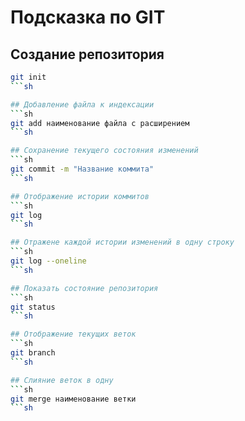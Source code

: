 # Подсказка по GIT

## Создание репозитория
```sh
git init
```sh

## Добавление файла к индексации
```sh
git add наименование файла с расширением
```sh

## Сохранение текущего состояния изменений
```sh
git commit -m "Название коммита"
```sh

## Отображение истории коммитов
```sh
git log
```sh

## Отражене каждой истории изменений в одну строку
```sh
git log --oneline
```sh

## Показать состояние репозитория
```sh
git status
```sh

## Отображение текущих веток
```sh
git branch
```sh

## Слияние веток в одну
```sh
git merge наименование ветки
```sh